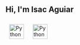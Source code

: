 <h2>Hi, I'm Isac Aguiar</h2>


<p align="left">
 <a href="https://www.linkedin.com/in/isac-aguiar-0889178" target="_blank" rel="noopener noreferrer"> <img src="https://cdn.jsdelivr.net/npm/simple-icons@v3/icons/linkedin.svg" alt="Python" height="40" style="vertical-align:top; margin:10px; "></a>
 <a href="mailto:isacaguair@gmail.com"> <img src="https://cdn.jsdelivr.net/npm/simple-icons@v3/icons/gmail.svg" alt="Python" height="40" style="vertical-align:top; margin:10px"></a>
</p>

<br>
<!--
**Languages and Tools:** 

![Java](https://img.shields.io/badge/-Java-black?logo=java&style=social)&nbsp;&nbsp;
![Spring](https://img.shields.io/badge/-Spring%20Framework-black?logo=spring&style=social)&nbsp;&nbsp;
![JavaScript](https://img.shields.io/badge/-JavaScript-black?logo=javascript&style=social)&nbsp;&nbsp;
![Android](https://img.shields.io/badge/-Android-black?logo=android&style=social)&nbsp;&nbsp;
![HTML5](https://img.shields.io/badge/-HTML5-black?logo=html5&style=social)&nbsp;&nbsp;
![CSS3](https://img.shields.io/badge/-CSS3-black?logo=css3&style=social)&nbsp;&nbsp;
![jQuery](https://img.shields.io/badge/-jQuery-black?logo=jquery&style=social)&nbsp;&nbsp;
![Bootstrap](https://img.shields.io/badge/-Bootstrap-black?logo=bootstrap&style=social)&nbsp;&nbsp;
![MySQL](https://img.shields.io/badge/-MySQL-black?logo=mysql&style=social)&nbsp;&nbsp;
![Oracle](https://img.shields.io/badge/-Oracle-black?logo=oracle&style=social)&nbsp;&nbsp;
![SQLServer](https://img.shields.io/badge/-SQLServer-black?logo=sqlserver&style=social)&nbsp;&nbsp;
![Git](https://img.shields.io/badge/-Git-black?logo=git&style=social)&nbsp;&nbsp;
![GitHub](https://img.shields.io/badge/-GitHub-black?logo=github&style=social)&nbsp;&nbsp;
![GitLab](https://img.shields.io/badge/-GitLab-black?logo=gitlab&style=social)&nbsp;&nbsp;
-->
<br>
<hr>
<!--

![Top Langs](https://github-readme-stats.vercel.app/api/top-langs/?username=isacaguiar&hide=TeX&layout=compact&themedark)

![GitHub stats](https://github-readme-stats.vercel.app/api?username=isacaguiar&show_icons=true&theme=tokyonight)

https://github-readme-stats.vercel.app/api?username=isacaguiar&theme=dark&show_icons=true
-->
<!--
**isacaguiar/isacaguiar** is a ✨ _special_ ✨ repository because its `README.md` (this file) appears on your GitHub profile.

Here are some ideas to get you started:
 👋
- 🔭 I’m currently working on ...
- 🌱 I’m currently learning ...
- 👯 I’m looking to collaborate on ...
- 🤔 I’m looking for help with ...
- 💬 Ask me about ...
- 📫 How to reach me: ...
- 😄 Pronouns: ...
- ⚡ Fun fact: ...
-->

